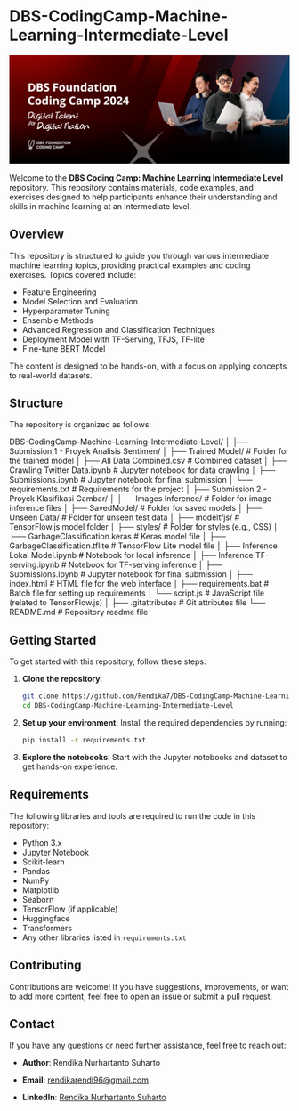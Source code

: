 # DBS-CodingCamp-Machine-Learning-Intermediate-Level
![DBS Coding Camp Banner](https://raw.githubusercontent.com/Rendika7/DBS-CodingCamp-Machine-Learning-Intermediate-Level/main/source/Landing%20Page%20DBS-Foundation.png)

Welcome to the **DBS Coding Camp: Machine Learning Intermediate Level** repository. This repository contains materials, code examples, and exercises designed to help participants enhance their understanding and skills in machine learning at an intermediate level.

## Overview

This repository is structured to guide you through various intermediate machine learning topics, providing practical examples and coding exercises. Topics covered include:

- Feature Engineering
- Model Selection and Evaluation
- Hyperparameter Tuning
- Ensemble Methods
- Advanced Regression and Classification Techniques
- Deployment Model with TF-Serving, TFJS, TF-lite
- Fine-tune BERT Model

The content is designed to be hands-on, with a focus on applying concepts to real-world datasets.

## Structure

The repository is organized as follows:

DBS-CodingCamp-Machine-Learning-Intermediate-Level/
│
├── Submission 1 - Proyek Analisis Sentimen/
│   ├── Trained Model/                # Folder for the trained model
│   ├── All Data Combined.csv         # Combined dataset
│   ├── Crawling Twitter Data.ipynb   # Jupyter notebook for data crawling
│   ├── Submissions.ipynb             # Jupyter notebook for final submission
│   └── requirements.txt              # Requirements for the project
│
├── Submission 2 - Proyek Klasifikasi Gambar/
│   ├── Images Inference/             # Folder for image inference files
│   ├── SavedModel/                   # Folder for saved models
│   ├── Unseen Data/                  # Folder for unseen test data
│   ├── modeltfjs/                    # TensorFlow.js model folder
│   ├── styles/                       # Folder for styles (e.g., CSS)
│   ├── GarbageClassification.keras   # Keras model file
│   ├── GarbageClassification.tflite  # TensorFlow Lite model file
│   ├── Inference Lokal Model.ipynb # Notebook for local inference
│   ├── Inference TF-serving.ipynb  # Notebook for TF-serving inference
│   ├── Submissions.ipynb          # Jupyter notebook for final submission
│   ├── index.html                 # HTML file for the web interface
│   ├── requirements.bat            # Batch file for setting up requirements
│   └── script.js                     # JavaScript file (related to TensorFlow.js)
│
├── .gitattributes                    # Git attributes file
└── README.md                         # Repository readme file


## Getting Started

To get started with this repository, follow these steps:

1. **Clone the repository**:
    ```bash
    git clone https://github.com/Rendika7/DBS-CodingCamp-Machine-Learning-Intermediate-Level.git
    cd DBS-CodingCamp-Machine-Learning-Intermediate-Level
    ```

2. **Set up your environment**: Install the required dependencies by running:
    ```bash
    pip install -r requirements.txt
    ```

3. **Explore the notebooks**: Start with the Jupyter notebooks and dataset to get hands-on experience.

## Requirements

The following libraries and tools are required to run the code in this repository:

- Python 3.x
- Jupyter Notebook
- Scikit-learn
- Pandas
- NumPy
- Matplotlib
- Seaborn
- TensorFlow (if applicable)
- Huggingface
- Transformers
- Any other libraries listed in `requirements.txt`

## Contributing

Contributions are welcome! If you have suggestions, improvements, or want to add more content, feel free to open an issue or submit a pull request.

## Contact

If you have any questions or need further assistance, feel free to reach out:

- **Author**: Rendika Nurhartanto Suharto
- **Email**: [rendikarendi96@gmail.com](mailto:rendikarendi96@gmail.com)

- **LinkedIn**: [Rendika Nurhartanto Suharto](https://www.linkedin.com/in/rendika-nurhartanto-s-882431218/)
